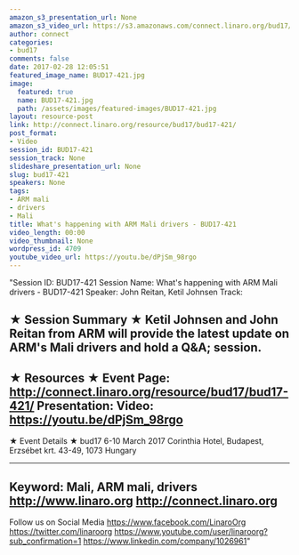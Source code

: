 ```yaml
---
amazon_s3_presentation_url: None
amazon_s3_video_url: https://s3.amazonaws.com/connect.linaro.org/bud17/Videos/Thursday/BUD17-421%20What%27s%20happening%20with%20ARM%20Mali%20drivers.mp4
author: connect
categories:
- bud17
comments: false
date: 2017-02-28 12:05:51
featured_image_name: BUD17-421.jpg
image:
  featured: true
  name: BUD17-421.jpg
  path: /assets/images/featured-images/BUD17-421.jpg
layout: resource-post
link: http://connect.linaro.org/resource/bud17/bud17-421/
post_format:
- Video
session_id: BUD17-421
session_track: None
slideshare_presentation_url: None
slug: bud17-421
speakers: None
tags:
- ARM mali
- drivers
- Mali
title: What's happening with ARM Mali drivers - BUD17-421
video_length: 00:00
video_thumbnail: None
wordpress_id: 4709
youtube_video_url: https://youtu.be/dPjSm_98rgo
---
```


"Session ID: BUD17-421
Session Name: What's happening with ARM Mali drivers - BUD17-421
Speaker: John Reitan, 
Ketil Johnsen
Track: 


★ Session Summary ★
Ketil Johnsen and John Reitan from ARM will provide the latest update on ARM's Mali drivers and hold a Q&A; session.
---------------------------------------------------
★ Resources ★
Event Page: http://connect.linaro.org/resource/bud17/bud17-421/
Presentation: 
Video: https://youtu.be/dPjSm_98rgo
 ---------------------------------------------------

★ Event Details ★
bud17
6-10 March 2017
Corinthia Hotel, Budapest,
Erzsébet krt. 43-49,
1073 Hungary

---------------------------------------------------
Keyword: Mali, ARM mali, drivers
http://www.linaro.org
http://connect.linaro.org
---------------------------------------------------
Follow us on Social Media
https://www.facebook.com/LinaroOrg
https://twitter.com/linaroorg
https://www.youtube.com/user/linaroorg?sub_confirmation=1
https://www.linkedin.com/company/1026961"